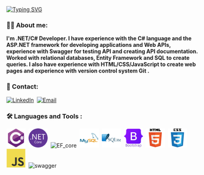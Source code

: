 
<!---
VGTAx/VGTAx is a ✨ special ✨ repository because its `README.md` (this file) appears on your GitHub profile.
You can click the Preview link to take a look at your changes.
--->
<a href="https://git.io/typing-svg"><img src="https://readme-typing-svg.demolab.com?font=Fira+Code&weight=700&size=25&duration=2500&pause=1&color=298FBC&center=true&vCenter=true&multiline=true&repeat=false&random=false&width=1300&height=200&lines=Welcome!+My+name+is+Mikhail+Novikov!;+;My+GitHub+profile+contains+repositories+with+various+projects+that+I+created+;to+show+my+software+development+skills.+I+use+C%23+and+ASP.NET+(Web+API%2FMV%D0%A1)+;to+develop+applications%2C+SQL+and+Entity+Framework+to+work+with+databases.;+I+also+have+experience+with+HTML%2C+CSS+and+JS+and+other+tools+and+technologies." alt="Typing SVG" /></a>

### 👨‍💻 About me:
<p>
  <b>I'm .NET/C# Developer. I have experience with the C# language and the ASP.NET framework for developing applications and Web APIs, experience with Swagger for testing API and creating API documentation. Worked with relational databases, Entity Framework and SQL to create queries. I also have experience with HTML/CSS/JavaScript to create web pages and experience with version control system Git .</b>
</p>

### 📧 Contact:

<div>
  <a href="https://www.linkedin.com/in/-mikhail-novikov/"><img src="https://cdn-icons-png.flaticon.com/128/3536/3536505.png" title="LinkedIn" alt="LinkedIn" width="40" height="40"/></a>&nbsp;
  <a href="mailto:mikhail.noviikov@gmail.com"><img src="https://cdn-icons-png.flaticon.com/128/5968/5968534.png" title="Email" alt="Email" width="40" height="40"/></a>&nbsp;
</div>

### :hammer_and_wrench: Languages and Tools :
<div>
  <img src="https://github.com/devicons/devicon/blob/master/icons/csharp/csharp-original.svg" title="csharp" alt="csharp" width="50" height="50"/>&nbsp;
  <img src="https://github.com/devicons/devicon/blob/master/icons/dotnetcore/dotnetcore-original.svg" title="dot-net" alt="dot-net" width="50" height="50"/>&nbsp;
  <img src="https://plugins.jetbrains.com/files/18147/403475/icon/pluginIcon.svg" title="EF_core" alt="EF_core" width="50" height="50"/>&nbsp;
  <img src="https://raw.githubusercontent.com/devicons/devicon/55609aa5bd817ff167afce0d965585c92040787a/icons/mysql/mysql-original-wordmark.svg" title="dot-net" alt="dot-net" width="50" height="50"/>&nbsp;
  <img src="https://github.com/devicons/devicon/blob/master/icons/sqlite/sqlite-original-wordmark.svg" title="sqlite" alt="sqlite" width="50" height="50"/>&nbsp;
  <img src="https://github.com/devicons/devicon/blob/master/icons/bootstrap/bootstrap-original-wordmark.svg" title="bootstrap" alt="bootstrap" width="50" height="50"/>&nbsp;
  <img src="https://github.com/devicons/devicon/blob/master/icons/html5/html5-original-wordmark.svg" title="html" alt="html" width="50" height="50"/>&nbsp;
  <img src="https://github.com/devicons/devicon/blob/master/icons/css3/css3-original-wordmark.svg" title="css" alt="css" width="50" height="50"/>&nbsp;
  <img src="https://github.com/devicons/devicon/blob/master/icons/javascript/javascript-original.svg" title="JS" alt="JS" width="50" height="50"/>&nbsp;  
  <img src="https://camo.githubusercontent.com/96e43701d83561899724a89d71187445b7b8f4fe84518a3ea5bec8f85bd207bf/68747470733a2f2f63646e2e737667706f726e2e636f6d2f6c6f676f732f737761676765722e737667" title="swagger" alt="swagger" width="50" height="50"/>&nbsp;
</div>
